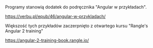 Programy stanowią dodatek do podręcznika "Angular w przykładach".

https://verbu.pl/epub/46/angular-w-przykladach/

Większość tych przykładów zaczerpnięto z otwartego kursu
"Rangle's Angular 2 training"

https://angular-2-training-book.rangle.io/
